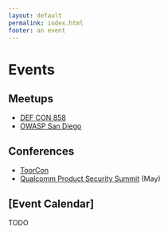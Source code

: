 ```yaml
---
layout: default
permalink: index.html
footer: an event
---
```


# Events

## Meetups

* [DEF CON 858](https://www.dc858.org/)
* [OWASP San Diego](https://www.owasp.org/index.php/SanDiego)

## Conferences

* [ToorCon](https://sandiego.toorcon.net/) 
* [Qualcomm Product Security Summit](https://www.qualcomm.com/company/product-security/resources) (May)

## [Event Calendar]

TODO
